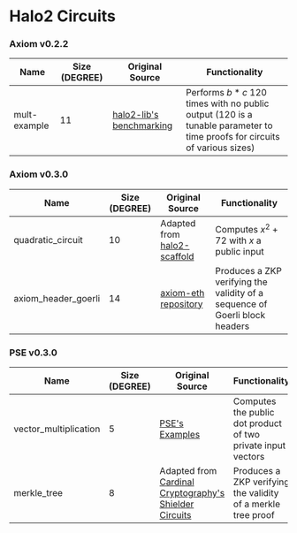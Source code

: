 # Halo2 Circuits

### Axiom v0.2.2

| Name | Size (DEGREE) | Original Source | Functionality |
| ---- | ---- | --------------- | ------------- |
|mult-example| 11 | [halo2-lib's benchmarking](https://github.com/axiom-crypto/halo2-lib/blob/v0.2.2/halo2-base/benches/mul.rs) | Performs $b*c$ 120 times with no public output (120 is a tunable parameter to time proofs for circuits of various sizes)|

### Axiom v0.3.0

| Name | Size (DEGREE) | Original Source | Functionality |
| ---- | ---- | --------------- | ------------- |
| quadratic_circuit | 10 | Adapted from [halo2-scaffold](https://github.com/axiom-crypto/halo2-scaffold) | Computes $x^2+72$ with $x$ a public input |
| axiom_header_goerli | 14 | [axiom-eth repository](https://github.com/axiom-crypto/axiom-eth/tree/axiom-dev-0406) | Produces a ZKP verifying the validity of a sequence of Goerli block headers

### PSE v0.3.0

| Name | Size (DEGREE) | Original Source | Functionality |
| ---- | ---- | --------------- | ------------- |
| vector_multiplication | 5 | [PSE's Examples](https://github.com/privacy-scaling-explorations/halo2/blob/v0.3.0/halo2_proofs/examples/vector-mul.rs) | Computes the public dot product of two private input vectors |
| merkle_tree | 8 | Adapted from [Cardinal Cryptography's Shielder Circuits](https://github.com/Cardinal-Cryptography/client-side-proving-benchmarks/tree/main) | Produces a ZKP verifying the validity of a merkle tree proof | 
